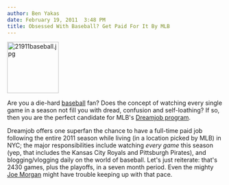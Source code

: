 ```yaml
---
author: Ben Yakas
date: February 19, 2011  3:48 PM
title: Obsessed With Baseball? Get Paid For It By MLB
---
```


<p><span class="mt-enclosure mt-enclosure-image" style="display: inline;"> <img alt="21911baseball.jpg" src="https://web.archive.org/web/20120602121536im_/http://gothamist.com/attachments/byakas/21911baseball.jpg" width="120" height="120" class="image-right"> </span></p>

<p>Are you a die-hard <a href="https://web.archive.org/web/20120602121536/http://gothamist.com/tags/Baseball">baseball</a> fan? Does the concept of watching every single game in a season not fill you with dread, confusion and self-loathing? If so, then you are the perfect candidate for MLB&apos;s <a href="https://web.archive.org/web/20120602121536/http://mlb.mlb.com/dreamjob/">Dreamjob program</a>. </p>

<p>Dreamjob offers one superfan the chance to have a full-time paid job following the entire 2011 season while living (in a location picked by MLB) in NYC; the major responsibilities include watching <em>every game</em> this season (yep, that includes the Kansas City Royals and Pittsburgh Pirates), and blogging/vlogging daily on the world of baseball. Let&apos;s just reiterate: that&apos;s 2430 games, plus the playoffs, in a seven month period. Even the mighty <a href="https://web.archive.org/web/20120602121536/http://www.firejoemorgan.com/">Joe Morgan</a> might have trouble keeping up with that pace.</p>